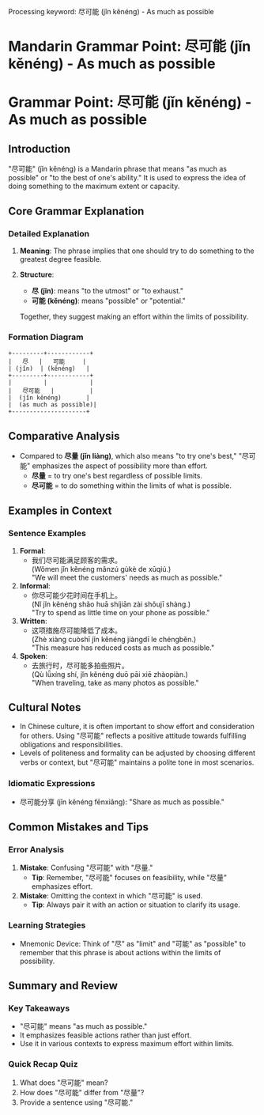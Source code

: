 Processing keyword: 尽可能 (jǐn kěnéng) - As much as possible
# Mandarin Grammar Point: 尽可能 (jǐn kěnéng) - As much as possible
# Grammar Point: 尽可能 (jǐn kěnéng) - As much as possible
## Introduction
"尽可能" (jǐn kěnéng) is a Mandarin phrase that means "as much as possible" or "to the best of one's ability." It is used to express the idea of doing something to the maximum extent or capacity.
## Core Grammar Explanation
### Detailed Explanation
1. **Meaning**: The phrase implies that one should try to do something to the greatest degree feasible.
2. **Structure**: 
   - **尽 (jǐn)**: means "to the utmost" or "to exhaust."
   - **可能 (kěnéng)**: means "possible" or "potential."
   
   Together, they suggest making an effort within the limits of possibility.
### Formation Diagram
```
+---------+------------+
|   尽   |   可能     |
| (jǐn)  | (kěnéng)   |
+---------+------------+
|         |            |
|   尽可能   |          |
|  (jǐn kěnéng)       |
|  (as much as possible)|
+---------------------+
```
## Comparative Analysis
- Compared to **尽量 (jǐn liàng)**, which also means "to try one's best," "尽可能" emphasizes the aspect of possibility more than effort.  
  - **尽量** = to try one's best regardless of possible limits.
  - **尽可能** = to do something within the limits of what is possible.
## Examples in Context
### Sentence Examples
1. **Formal**:
   - 我们尽可能满足顾客的需求。  
     (Wǒmen jǐn kěnéng mǎnzú gùkè de xūqiú.)  
     "We will meet the customers' needs as much as possible."
2. **Informal**:
   - 你尽可能少花时间在手机上。  
     (Nǐ jǐn kěnéng shǎo huā shíjiān zài shǒujī shàng.)  
     "Try to spend as little time on your phone as possible."
3. **Written**:
   - 这项措施尽可能降低了成本。  
     (Zhè xiàng cuòshī jǐn kěnéng jiàngdī le chéngběn.)  
     "This measure has reduced costs as much as possible."
4. **Spoken**:
   - 去旅行时，尽可能多拍些照片。  
     (Qù lǚxíng shí, jǐn kěnéng duō pāi xiē zhàopiàn.)  
     "When traveling, take as many photos as possible."
## Cultural Notes
- In Chinese culture, it is often important to show effort and consideration for others. Using "尽可能" reflects a positive attitude towards fulfilling obligations and responsibilities.
- Levels of politeness and formality can be adjusted by choosing different verbs or context, but "尽可能" maintains a polite tone in most scenarios.
### Idiomatic Expressions
- 尽可能分享 (jǐn kěnéng fēnxiǎng): "Share as much as possible."
  
## Common Mistakes and Tips
### Error Analysis
1. **Mistake**: Confusing "尽可能" with "尽量."
   - **Tip**: Remember, "尽可能" focuses on feasibility, while "尽量" emphasizes effort.
2. **Mistake**: Omitting the context in which "尽可能" is used.
   - **Tip**: Always pair it with an action or situation to clarify its usage.
### Learning Strategies
- Mnemonic Device: Think of "尽" as "limit" and "可能" as "possible" to remember that this phrase is about actions within the limits of possibility.
## Summary and Review
### Key Takeaways
- "尽可能" means "as much as possible."
- It emphasizes feasible actions rather than just effort.
- Use it in various contexts to express maximum effort within limits.
### Quick Recap Quiz
1. What does "尽可能" mean?
2. How does "尽可能" differ from "尽量"?
3. Provide a sentence using "尽可能."
